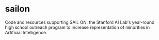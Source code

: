 # sailon
Code and resources supporting SAIL ON, the Stanford AI Lab's year-round high school outreach program to increase representation of minorities in Artificial Intelligence.
